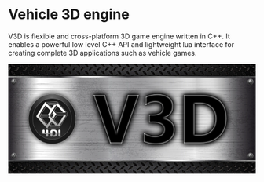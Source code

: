 Vehicle 3D engine
=================
V3D is flexible and cross-platform 3D game engine written in C++. It enables a powerful low level C++ API and lightweight lua interface for creating complete 3D applications such as vehicle games.   

![alt tag](Doc/Doxygen/Res/V3DLogoLarge.png)
